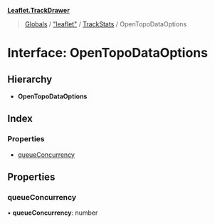 **[Leaflet.TrackDrawer](../README.md)**

> [Globals](../README.md) / ["leaflet"](../modules/_leaflet_.md) / [TrackStats](../modules/_leaflet_.trackstats.md) / OpenTopoDataOptions

# Interface: OpenTopoDataOptions

## Hierarchy

* **OpenTopoDataOptions**

## Index

### Properties

* [queueConcurrency](_leaflet_.trackstats.opentopodataoptions.md#queueconcurrency)

## Properties

### queueConcurrency

•  **queueConcurrency**: number
